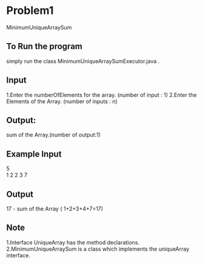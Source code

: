 # Problem1
MinimumUniqueArraySum


To Run the program
-----------------------
simply run the class MinimumUniqueArraySumExecutor.java .


Input 
--------------------------
1.Enter the numberOfElements for the array. <n> (number of input : 1)
2.Enter the Elements of the Array. (number of inputs : n)

Output:
-----------------
sum of the Array.(number of output:1)


Example Input
----------------
5             
1
2
2
3
7

Output
-----------------
17            - sum of the Array ( 1+2+3+4+7=17)


Note 
--------------------------
1.Interface UniqueArray has the method declarations.
2.MinimumUniqueArraySum is a class which implements the uniqueArray interface.





